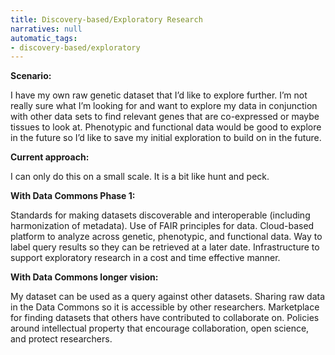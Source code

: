 ```yaml
---
title: Discovery-based/Exploratory Research
narratives: null
automatic_tags:
- discovery-based/exploratory
---
```

**Scenario:**

I have my own raw genetic dataset that I’d like to explore
further. I’m not really sure what I’m looking for and want to explore
my data in conjunction with other data sets to find relevant genes
that are co-expressed or maybe tissues to look at. Phenotypic and
functional data would be good to explore in the future so I’d like to
save my initial exploration to build on in the future.

**Current approach:**

I can only do this on a small scale. It is a bit like hunt and peck.

**With Data Commons Phase 1:**

Standards for making datasets discoverable and interoperable
(including harmonization of metadata). Use of FAIR principles for
data. Cloud-based platform to analyze across genetic, phenotypic, and
functional data. Way to label query results so they can be retrieved
at a later date. Infrastructure to support exploratory research in a
cost and time effective manner.

**With Data Commons longer vision:**

My dataset can be used as a query against other datasets. Sharing raw
data in the Data Commons so it is accessible by other
researchers. Marketplace for finding datasets that others have
contributed to collaborate on. Policies around intellectual property
that encourage collaboration, open science, and protect researchers.